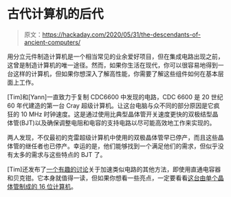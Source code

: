 # 古代计算机的后代

> 原文：<https://hackaday.com/2020/05/31/the-descendants-of-ancient-computers/>

用分立元件制造计算机是一个相当常见的业余爱好项目，但在集成电路出现之前，这曾是制造计算机的唯一途径。然而，如果你生活在现代，你可以很容易地得到一台这样的计算机，但如果你想深入了解高性能，你需要了解这些组件如何在基本层面上工作。

[Tim]和[Yann]一直致力于复制 CDC6600 中发现的电路，CDC 6600 是 20 世纪 60 年代建造的第一台 Cray 超级计算机。让这台电脑与众不同的部分原因是它疯狂的 10 MHz 时钟速度。这是通过使用比典型晶体管开关速度更快的双极结型晶体管(BJT)以及确保调整电阻和电容的支持电路以尽可能高效地工作来实现的。

两人发现，不仅最初的克雷超级计算机中使用的双极晶体管早已停产，而且这些晶体管的继任者也已停产。幸运的是，他们能够找到一个满足他们的需求，但似乎没有太多的需求与这些特点的 BJT 了。

[Tim]还发布了[一个有趣的讨论](https://hackaday.io/project/170697-evaluating-transistors-for-bipolar-logic-rtl)关于加速类似电路的其他方法，即使用直通电容器和贝克钳。它本身就值得一读，但如果你想看一些亮点，一定要看看[这台由单个晶体管制成的 16 位计算机](https://hackaday.com/2015/06/23/discrete-transistor-computer-is-not-discreet/)。
